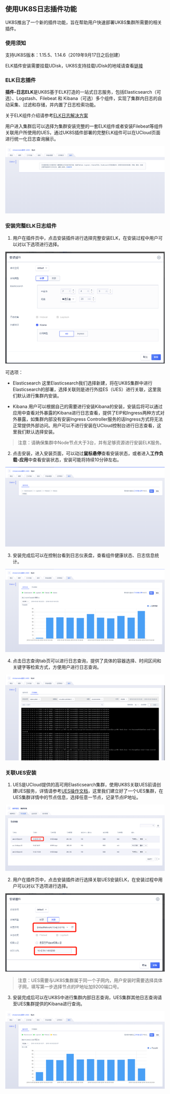 ## 使用UK8S日志插件功能

UK8S推出了一个新的插件功能，旨在帮助用户快速部署UK8S集群所需要的相关插件。


### 使用须知

支持UK8S版本：1.15.5、1.14.6（2019年9月17日之后创建）

ELK插件安装需要挂载UDisk，UK8S支持挂载UDisk的地域请查看[链接](uk8s/volume/intro)

### ELK日志插件

**插件-日志ELK**是UK8S基于ELK打造的一站式日志服务，包括Elasticsearch（可选）、Logstash、Filebeat 和 Kibana（可选）多个组件，实现了集群内日志的自动采集、过滤和存储，并内置了日志检索功能。

关于ELK组件介绍请参考[ELK日志解决方案](uk8s/log/elastic_filebeat_kibana_solution)

用户进入集群后可以选择为集群安装完整的一套ELK组件或者安装Filebeat等组件关联用户所使用的UES，通过UK8S插件部署的完整ELK组件可以在UCloud页面进行统一化日志查询展示。

![](../images/log/plugin_ELK.png)


### 安装完整ELK日志组件

1. 用户在插件页中，点击安装插件进行选择完整安装ELK，在安装过程中用户可以对以下选项进行选择。

![](../images/log/install_ELK.png)

可选项：

* Elasticsearch
这里Elasticsearch我们选择新建，将在UK8S集群中进行Elasticsearch的部署，选择关联则是进行外挂ES（UES）进行关联，这里我们默认进行集群内安装。

* Kibana
用户可以根据自己的需要进行安装Kibana的安装，安装后将可以通过应用中查看对外暴露的Kibana进行日志查看，提供了EIP和Ingress两种方式对外暴露，如集群内部没有安装Ingress Controller服务的话Ingress方式将无法正常提供外部访问。用户可以不进行安装在UCloud控制台进行日志查看，这里我们默认选择安装。

> 注意：请确保集群中Node节点大于3台，并有足够资源进行安装ELK服务。

2. 点击安装，进入安装页面，可以动过**鼠标悬停**查看安装状态，或者进入**工作负载-应用**中查看安装状态，安装可能将持续10分钟左右。

![](../images/log/installing.png)

3. 安装完成后可以在控制台看到日志仪表盘，查看组件健康状态、日志信息统计。

![](../images/log/installed.png)

4. 点击日志查询tab页可以进行日志查询，提供了具体的容器选择、时间区间和关键字等检索方式，方便用户进行日志查询。

![](../images/log/logsearch.png)

### 关联UES安装

1. UES是UCloud提供的高可用Elasticsearch集群，使用UK8S关联UES前请创建UES服务，详情请参考[UES操作文档](https://docs.ucloud.cn/ues/README)，这里我们建立好了一个UES集群，在UES集群详情中的节点信息，选择任意一节点，记录节点IP地址。

![](../images/log/UES_list.png)


2. 用户在插件页中，点击安装插件进行选择关联UES安装ELK，在安装过程中用户可以对以下选项进行选择。

![](../images/log/UES_ELK.png)

> 注意：UES需要与UK8S集群属于同一个子网内，用户安装时需要选择具体子网，填写第一步选择节点的IP地址加9200端口号。

3. 安装完成后可以在UK8S中进行集群内部日志查询，UES集群其他日志查询请至UES集群提供的Kibana进行查询。

![](../images/log/installedUES.png)

